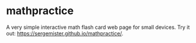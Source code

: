 # mathpractice
A very simple interactive math flash card web page for small devices.
Try it out: https://sergemister.github.io/mathpractice/.
